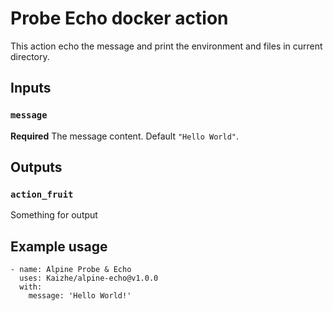 # Probe Echo docker action

This action echo the message and print the environment and files in current directory.

## Inputs

### `message`

**Required** The message content. Default `"Hello World"`.

## Outputs

### `action_fruit`

Something for output

## Example usage
```
- name: Alpine Probe & Echo
  uses: Kaizhe/alpine-echo@v1.0.0
  with:
    message: 'Hello World!'
```
